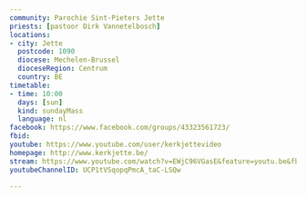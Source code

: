 ```yaml
---
community: Parochie Sint-Pieters Jette
priests: [pastoor Dirk Vannetelbosch]
locations:
- city: Jette
  postcode: 1090
  diocese: Mechelen-Brussel
  dioceseRegion: Centrum
  country: BE
timetable:
- time: 10:00
  days: [sun]
  kind: sundayMass
  language: nl
facebook: https://www.facebook.com/groups/43323561723/
fbid:
youtube: https://www.youtube.com/user/kerkjettevideo
homepage: http://www.kerkjette.be/
stream: https://www.youtube.com/watch?v=EWjC96VGasE&feature=youtu.be&fbclid=IwAR3Q7lIhv9okOjk5GOnWo52Fna-8W1DyWhm_Fjn3Jhks9KCrCxpwZQk2DKM
youtubeChannelID: UCP1tVSqopqPmcA_taC-LSQw

---
```

